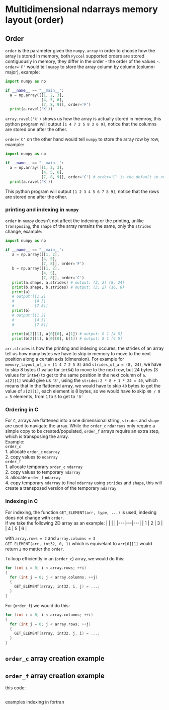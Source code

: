 # Multidimensional ndarrays memory layout (order)

## Order  

`order` is the parameter given the `numpy.array` in order to choose how the array is stored in memory, both  `Pyccel` supported orders are stored contiguously in memory, they differ in the order - the order of the values -.
`order='F'` would tell `numpy` to store the array column by column (column-major), example:
```python
import numpy as np

if __name__ == "__main__":
  a = np.array([[1, 2, 3],
                [4, 5, 6],
                [7, 8, 9]], order='F')
  print(a.ravel('K'))
```
`array.ravel('k')` shows us how the array is actually stored in memroy, this python program will output `[1 4 7 2 5 8 3 6 9]`, notice that the columns are stored one after the other.  

`order='C'` on the other hand would tell `numpy` to store the array row by row, example:
```python
import numpy as np

if __name__ == "__main__":
  a = np.array([[1, 2, 3],
                [4, 5, 6],
                [7, 8, 9]], order='C') # order='C' is the default in numpy.array
  print(a.ravel('K'))
 ```
This python program will output `[1 2 3 4 5 6 7 8 9]`, notice that the rows are stored one after the other.

### printing and indexing in `numpy`

`order` in `numpy` doesn't not affect the indexing or the printing, unlike `transposing`, the `shape` of the array remains the same, only the `strides` change, example:
```python
import numpy as np

if __name__ == "__main__":
   a = np.array([[1, 2],
                [4, 5],
                [7, 8]], order='F')
   b = np.array([[1, 2],
                [4, 5],
                [7, 8]], order='C')
   print(a.shape, a.strides) # output: (3, 2) (8, 24)
   print(b.shape, b.strides) # output: (3, 2) (16, 8)
   print(a)
   # output:[[1 2]
   #         [4 5]
   #         [7 8]] 
   print(b)
   # output:[[1 2]
   #         [4 5]
   #         [7 8]]
   
   print(a[2][1], a[0][0], a[1]) # output: 8 1 [4 5]
   print(b[2][1], b[0][0], b[1]) # output: 8 1 [4 5]
```
`arr.strides` is how the printing and indexing occures, the strides of an array tell us how many bytes we have to skip in memory to move to the next position along a certain axis (dimension). For example for `memory_layout_of_a = [1 4 7 2 5 8]` and `strides_of_a = (8, 24)`, we have to skip 8 bytes (1 value for `int64`) to move to the next row, but 24 bytes (3 values for `int64`) to get to the same position in the next column of `a`.  
`a[2][1]` would give us `'8'`, using the `strides`: `2 * 8 + 1 * 24 = 40`, which means that in the flattened array, we would have to skip `40` bytes to get the value of `a[2][1]`, each element is 8 bytes, so we would have to skip `40 / 8 = 5` elements, from `1` to `5` to get to `'8'`


### Ordering in C
For `C`, arrays are flattened into a one dimensional string, `strides` and `shape` are used to navigate the array.
While the `order_c` `ndarrays` only require a simple copy to be created/populated, `order_f` arrays require an extra step, which is transposing the array.  
Example:  
  `order_c`  
    1.  allocate `order_c` `ndarray`  
    2.  copy values to `ndarray`  
  `order_f`  
    1. allocate temporary `order_c` `ndarray`  
    2. copy values to temporary `ndarray`  
    3. allocate `order_f` `ndarray`  
    4. copy temporary `ndarray` to final `ndarray` using `strides` and `shape`, this will create a transposed version of the temporary `ndarray`

### Indexing in C

For indexing, the function `GET_ELEMENT(arr, type, ...)` is used, indexing does not change with `order`.  
If we take the following 2D array as an example:
|   |   |   |
|---|---|---|
| 1 | 2 | 3 |
| 4 | 5 | 6 |

with `array.rows = 2` and `array.columns = 3`  
`GET_ELEMENT(arr, int32, 0, 1)` which is equivelant to `arr[0][1]` would return `2` no matter the `order`.  

To loop efficiently in an (`order_c`) array, we would do this:  
```c
for (int i = 0; i < array.rows; ++i)
{
  for (int j = 0; j < array.columns; ++j)
  {
    GET_ELEMENT(array, int32, i, j) = ...;
  }
}
```

For (`order_f`) we would do this:

```c
for (int i = 0; i < array.columns; ++i)
{
  for (int j = 0; j < array.rows; ++j)
  {
    GET_ELEMENT(array, int32, j, i) = ...;
  }
}
```

## `order_c` array creation example
 
## `order_f` array creation example
this code:
```python

```



examples
indexing in fortran
